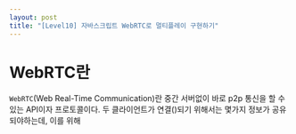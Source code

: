 ```yaml
---
layout: post
title: "[Level10] 자바스크립트 WebRTC로 멀티플레이 구현하기"
---
```


# WebRTC란

`WebRTC`(Web Real-Time Communication)란 중간 서버없이 바로 p2p 통신을 할 수 있는 API이자 프로토콜이다. 두 클라이언트가 연결()되기 위해서는 몇가지 정보가 공유되야하는데, 이를 위해 